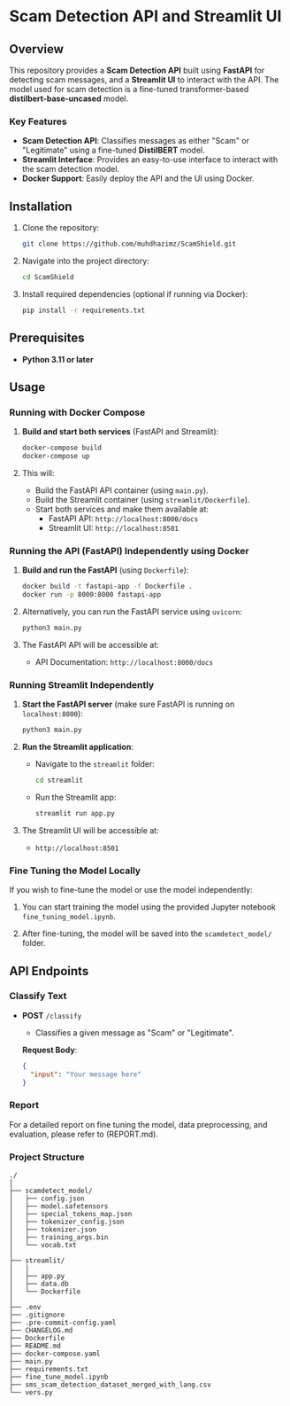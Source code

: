 # Scam Detection API and Streamlit UI

## Overview

This repository provides a **Scam Detection API** built using **FastAPI** for detecting scam messages, and a **Streamlit UI** to interact with the API. The model used for scam detection is a fine-tuned transformer-based **distilbert-base-uncased** model. 

### Key Features
- **Scam Detection API**: Classifies messages as either "Scam" or "Legitimate" using a fine-tuned **DistilBERT** model.
- **Streamlit Interface**: Provides an easy-to-use interface to interact with the scam detection model.
- **Docker Support**: Easily deploy the API and the UI using Docker.

## Installation

1. Clone the repository:
    ```bash
    git clone https://github.com/muhdhazimz/ScamShield.git
    ```

2. Navigate into the project directory:
    ```bash
    cd ScamShield
    ```

3. Install required dependencies (optional if running via Docker):
    ```bash
    pip install -r requirements.txt
    ```

## Prerequisites

- **Python 3.11 or later**

## Usage

### Running with Docker Compose

1. **Build and start both services** (FastAPI and Streamlit):
    ```bash
    docker-compose build
    docker-compose up
    ```

2. This will:
    - Build the FastAPI API container (using `main.py`).
    - Build the Streamlit container (using `streamlit/Dockerfile`).
    - Start both services and make them available at:
      - FastAPI API: `http://localhost:8000/docs`
      - Streamlit UI: `http://localhost:8501`

### Running the API (FastAPI) Independently using Docker

1. **Build and run the FastAPI** (using `Dockerfile`):
    ```bash
    docker build -t fastapi-app -f Dockerfile .
    docker run -p 8000:8000 fastapi-app
    ```

2. Alternatively, you can run the FastAPI service using `uvicorn`:
    ```bash
    python3 main.py
    ```

3. The FastAPI API will be accessible at:
    - API Documentation: `http://localhost:8000/docs`

### Running Streamlit Independently

1. **Start the FastAPI server** (make sure FastAPI is running on `localhost:8000`):
    ```bash
    python3 main.py
    ```

2. **Run the Streamlit application**:
    - Navigate to the `streamlit` folder:
      ```bash
      cd streamlit
      ```
    - Run the Streamlit app:
      ```bash
      streamlit run app.py
      ```

3. The Streamlit UI will be accessible at:
    - `http://localhost:8501`

### Fine Tuning the Model Locally

If you wish to fine-tune the model or use the model independently:

1. You can start training the model using the provided Jupyter notebook `fine_tuning_model.ipynb`.

2. After fine-tuning, the model will be saved into the `scamdetect_model/` folder.

## API Endpoints

### Classify Text

- **POST** `/classify`
  - Classifies a given message as "Scam" or "Legitimate".

  **Request Body**:
  ```json
  {
    "input": "Your message here"
  }

    ```

### Report
For a detailed report on fine tuning the model, data preprocessing, and evaluation, please refer to (REPORT.md).

### Project Structure

```
./
│ 
├── scamdetect_model/
│   ├── config.json
│   ├── model.safetensors
│   ├── special_tokens_map.json
│   ├── tokenizer_config.json
│   ├── tokenizer.json
│   ├── training_args.bin
│   └── vocab.txt
│
├── streamlit/
│   │
│   ├── app.py
│   ├── data.db
│   └── Dockerfile
│
├── .env
├── .gitignore
├── .pre-commit-config.yaml
├── CHANGELOG.md
├── Dockerfile
├── README.md
├── docker-compose.yaml
├── main.py
├── requirements.txt
├── fine_tune_model.ipynb
├── sms_scam_detection_dataset_merged_with_lang.csv
└── vers.py
```